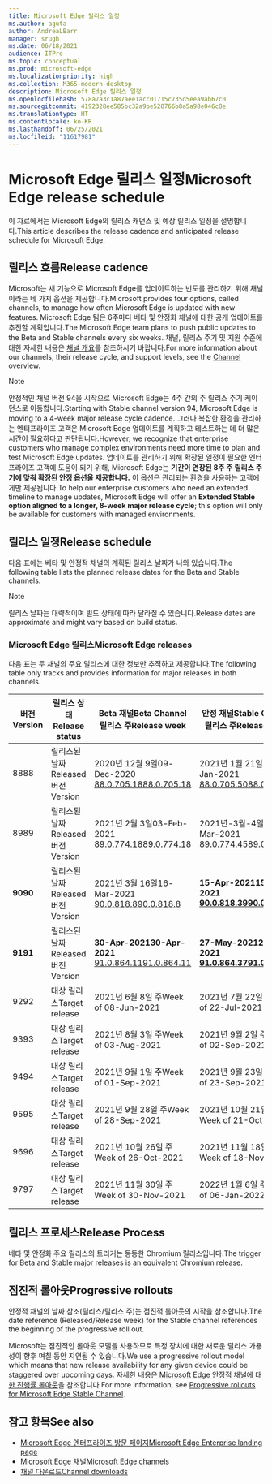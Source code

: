 ```yaml
---
title: Microsoft Edge 릴리스 일정
ms.author: aguta
author: AndreaLBarr
manager: srugh
ms.date: 06/18/2021
audience: ITPro
ms.topic: conceptual
ms.prod: microsoft-edge
ms.localizationpriority: high
ms.collection: M365-modern-desktop
description: Microsoft Edge 릴리스 일정
ms.openlocfilehash: 578a7a3c1a87aee1acc01715c735d5eea9ab67c0
ms.sourcegitcommit: 4192328ee585bc32a9be528766b8a5a98e046c8e
ms.translationtype: HT
ms.contentlocale: ko-KR
ms.lasthandoff: 06/25/2021
ms.locfileid: "11617981"
---
```

# <a name="microsoft-edge-release-schedule"></a><span data-ttu-id="45821-103">Microsoft Edge 릴리스 일정</span><span class="sxs-lookup"><span data-stu-id="45821-103">Microsoft Edge release schedule</span></span>

<span data-ttu-id="45821-104">이 자료에서는 Microsoft Edge의 릴리스 캐던스 및 예상 릴리스 일정을 설명합니다.</span><span class="sxs-lookup"><span data-stu-id="45821-104">This article describes the release cadence and anticipated release schedule for Microsoft Edge.</span></span>

## <a name="release-cadence"></a><span data-ttu-id="45821-105">릴리스 흐름</span><span class="sxs-lookup"><span data-stu-id="45821-105">Release cadence</span></span>

<span data-ttu-id="45821-106">Microsoft는 새 기능으로 Microsoft Edge를 업데이트하는 빈도를 관리하기 위해 채널이라는 네 가지 옵션을 제공합니다.</span><span class="sxs-lookup"><span data-stu-id="45821-106">Microsoft provides four options, called channels, to manage how often Microsoft Edge is updated with new features.</span></span> <span data-ttu-id="45821-107">Microsoft Edge 팀은 6주마다 베타 및 안정화 채널에 대한 공개 업데이트를 추진할 계획입니다.</span><span class="sxs-lookup"><span data-stu-id="45821-107">The Microsoft Edge team plans to push public updates to the Beta and Stable channels every six weeks.</span></span> <span data-ttu-id="45821-108">채널, 릴리스 주기 및 지원 수준에 대한 자세한 내용은 [채널 개요](./microsoft-edge-channels.md#channel-overview)를 참조하시기 바랍니다.</span><span class="sxs-lookup"><span data-stu-id="45821-108">For more information about our channels, their release cycle, and support levels, see the [Channel overview](./microsoft-edge-channels.md#channel-overview).</span></span>

> [!NOTE]
> <span data-ttu-id="45821-109">안정적인 채널 버전 94을 시작으로 Microsoft Edge는 4주 간의 주 릴리스 주기 케이던스로 이동합니다.</span><span class="sxs-lookup"><span data-stu-id="45821-109">Starting with Stable channel version 94, Microsoft Edge is moving to a 4-week major release cycle cadence.</span></span> <span data-ttu-id="45821-110">그러나 복잡한 환경을 관리하는 엔터프라이즈 고객은 Microsoft Edge 업데이트를 계획하고 테스트하는 데 더 많은 시간이 필요하다고 판단됩니다.</span><span class="sxs-lookup"><span data-stu-id="45821-110">However, we recognize that enterprise customers who manage complex environments need more time to plan and test Microsoft Edge updates.</span></span> <span data-ttu-id="45821-111">업데이트를 관리하기 위해 확장된 일정이 필요한 엔터프라이즈 고객에 도움이 되기 위해, Microsoft Edge는 **기간이 연장된 8주 주 릴리스 주기에 맞춰 확장된 안정 옵션울 제공합니다.** 이 옵션은 관리되는 환경을 사용하는 고객에게만 제공됩니다.</span><span class="sxs-lookup"><span data-stu-id="45821-111">To help our enterprise customers who need an extended timeline to manage updates, Microsoft Edge will offer an **Extended Stable option aligned to a longer, 8-week major release cycle**; this option will only be available for customers with managed environments.</span></span>

## <a name="release-schedule"></a><span data-ttu-id="45821-112">릴리스 일정</span><span class="sxs-lookup"><span data-stu-id="45821-112">Release schedule</span></span>

<span data-ttu-id="45821-113">다음 표에는 베타 및 안정적 채널의 계획된 릴리스 날짜가 나와 있습니다.</span><span class="sxs-lookup"><span data-stu-id="45821-113">The following table lists the planned release dates for the Beta and Stable channels.</span></span>

> [!NOTE]
> <span data-ttu-id="45821-114">릴리스 날짜는 대략적이며 빌드 상태에 따라 달라질 수 있습니다.</span><span class="sxs-lookup"><span data-stu-id="45821-114">Release dates are approximate and might vary based on build status.</span></span>

### <a name="microsoft-edge-releases"></a><span data-ttu-id="45821-115">Microsoft Edge 릴리스</span><span class="sxs-lookup"><span data-stu-id="45821-115">Microsoft Edge releases</span></span>

<span data-ttu-id="45821-116">다음 표는 두 채널의 주요 릴리스에 대한 정보만 추적하고 제공합니다.</span><span class="sxs-lookup"><span data-stu-id="45821-116">The following table only tracks and provides information for major releases in both channels.</span></span>

| <span data-ttu-id="45821-117">버전</span><span class="sxs-lookup"><span data-stu-id="45821-117">Version</span></span> | <span data-ttu-id="45821-118">릴리스 상태</span><span class="sxs-lookup"><span data-stu-id="45821-118">Release status</span></span> | <span data-ttu-id="45821-119">Beta 채널</span><span class="sxs-lookup"><span data-stu-id="45821-119">Beta Channel</span></span><br><span data-ttu-id="45821-120">릴리스 주</span><span class="sxs-lookup"><span data-stu-id="45821-120">Release week</span></span> | <span data-ttu-id="45821-121">안정 채널</span><span class="sxs-lookup"><span data-stu-id="45821-121">Stable Channel</span></span><br><span data-ttu-id="45821-122">릴리스 주</span><span class="sxs-lookup"><span data-stu-id="45821-122">Release week</span></span> |
|---------|-----|------|--------|
| <span data-ttu-id="45821-123">88</span><span class="sxs-lookup"><span data-stu-id="45821-123">88</span></span> | <span data-ttu-id="45821-124">릴리스된 날짜</span><span class="sxs-lookup"><span data-stu-id="45821-124">Released</span></span><br><span data-ttu-id="45821-125">버전</span><span class="sxs-lookup"><span data-stu-id="45821-125">Version</span></span> | <span data-ttu-id="45821-126">2020년 12월 9일</span><span class="sxs-lookup"><span data-stu-id="45821-126">09-Dec-2020</span></span><br>[<span data-ttu-id="45821-127">88.0.705.18</span><span class="sxs-lookup"><span data-stu-id="45821-127">88.0.705.18</span></span>](/microsoft-edge-relnote-archive-beta-channel.md#version-88070518-december-9) | <span data-ttu-id="45821-128">2021년 1월 21일</span><span class="sxs-lookup"><span data-stu-id="45821-128">21-Jan-2021</span></span><br>[<span data-ttu-id="45821-129">88.0.705.50</span><span class="sxs-lookup"><span data-stu-id="45821-129">88.0.705.50</span></span>](/microsoft-edge-relnote-archive-stable-channel.md#version-88070550-january-21)|
| <span data-ttu-id="45821-130">89</span><span class="sxs-lookup"><span data-stu-id="45821-130">89</span></span> | <span data-ttu-id="45821-131">릴리스된 날짜</span><span class="sxs-lookup"><span data-stu-id="45821-131">Released</span></span><br><span data-ttu-id="45821-132">버전</span><span class="sxs-lookup"><span data-stu-id="45821-132">Version</span></span> | <span data-ttu-id="45821-133">2021년 2월 3일</span><span class="sxs-lookup"><span data-stu-id="45821-133">03-Feb-2021</span></span><br>[<span data-ttu-id="45821-134">89.0.774.18</span><span class="sxs-lookup"><span data-stu-id="45821-134">89.0.774.18</span></span>](/microsoft-edge-relnote-beta-channel.md#version-89077423-february-8) | <span data-ttu-id="45821-135">2021년-3월-4일</span><span class="sxs-lookup"><span data-stu-id="45821-135">04-Mar-2021</span></span><br>[<span data-ttu-id="45821-136">89.0.774.45</span><span class="sxs-lookup"><span data-stu-id="45821-136">89.0.774.45</span></span>](/microsoft-edge-relnote-stable-channel.md#version-89077445-march-4) |
| **<span data-ttu-id="45821-137">90</span><span class="sxs-lookup"><span data-stu-id="45821-137">90</span></span>** | <span data-ttu-id="45821-138">릴리스된 날짜</span><span class="sxs-lookup"><span data-stu-id="45821-138">Released</span></span><br><span data-ttu-id="45821-139">버전</span><span class="sxs-lookup"><span data-stu-id="45821-139">Version</span></span> | <span data-ttu-id="45821-140">2021년 3월 16일</span><span class="sxs-lookup"><span data-stu-id="45821-140">16-Mar-2021</span></span><br>[<span data-ttu-id="45821-141">90.0.818.8</span><span class="sxs-lookup"><span data-stu-id="45821-141">90.0.818.8</span></span>](/microsoft-edge-relnote-beta-channel.md#version-9008188-march-16) | **<span data-ttu-id="45821-142">15-Apr-2021</span><span class="sxs-lookup"><span data-stu-id="45821-142">15-Apr-2021</span></span>**<BR>**[<span data-ttu-id="45821-143">90.0.818.39</span><span class="sxs-lookup"><span data-stu-id="45821-143">90.0.818.39</span></span>](/microsoft-edge-relnote-stable-channel#version-90081839-april-15)** |
| **<span data-ttu-id="45821-144">91</span><span class="sxs-lookup"><span data-stu-id="45821-144">91</span></span>** | <span data-ttu-id="45821-145">릴리스된 날짜</span><span class="sxs-lookup"><span data-stu-id="45821-145">Released</span></span><br><span data-ttu-id="45821-146">버전</span><span class="sxs-lookup"><span data-stu-id="45821-146">Version</span></span> | **<span data-ttu-id="45821-147">30-Apr-2021</span><span class="sxs-lookup"><span data-stu-id="45821-147">30-Apr-2021</span></span>**<br>[<span data-ttu-id="45821-148">91.0.864.11</span><span class="sxs-lookup"><span data-stu-id="45821-148">91.0.864.11</span></span>](/microsoft-edge-relnote-beta-channel.md#version-91086411-april-30) | **<span data-ttu-id="45821-149">27-May-2021</span><span class="sxs-lookup"><span data-stu-id="45821-149">27-May-2021</span></span>**<BR>**[<span data-ttu-id="45821-150">91.0.864.37</span><span class="sxs-lookup"><span data-stu-id="45821-150">91.0.864.37</span></span>](/microsoft-edge-relnote-stable-channel#version-91086437-may-27)** |
| <span data-ttu-id="45821-151">92</span><span class="sxs-lookup"><span data-stu-id="45821-151">92</span></span> | <span data-ttu-id="45821-152">대상 릴리스</span><span class="sxs-lookup"><span data-stu-id="45821-152">Target release</span></span> | <span data-ttu-id="45821-153">2021년 6월 8일 주</span><span class="sxs-lookup"><span data-stu-id="45821-153">Week of 08-Jun-2021</span></span> | <span data-ttu-id="45821-154">2021년 7월 22일 주</span><span class="sxs-lookup"><span data-stu-id="45821-154">Week of 22-Jul-2021</span></span> |
| <span data-ttu-id="45821-155">93</span><span class="sxs-lookup"><span data-stu-id="45821-155">93</span></span> | <span data-ttu-id="45821-156">대상 릴리스</span><span class="sxs-lookup"><span data-stu-id="45821-156">Target release</span></span> | <span data-ttu-id="45821-157">2021년 8월 3일 주</span><span class="sxs-lookup"><span data-stu-id="45821-157">Week of 03-Aug-2021</span></span> | <span data-ttu-id="45821-158">2021년 9월 2일 주</span><span class="sxs-lookup"><span data-stu-id="45821-158">Week of 02-Sep-2021</span></span> |
| <span data-ttu-id="45821-159">94</span><span class="sxs-lookup"><span data-stu-id="45821-159">94</span></span> | <span data-ttu-id="45821-160">대상 릴리스</span><span class="sxs-lookup"><span data-stu-id="45821-160">Target release</span></span> | <span data-ttu-id="45821-161">2021년 9월 1일 주</span><span class="sxs-lookup"><span data-stu-id="45821-161">Week of 01-Sep-2021</span></span> | <span data-ttu-id="45821-162">2021년 9월 23일 주</span><span class="sxs-lookup"><span data-stu-id="45821-162">Week of 23-Sep-2021</span></span> |
| <span data-ttu-id="45821-163">95</span><span class="sxs-lookup"><span data-stu-id="45821-163">95</span></span> | <span data-ttu-id="45821-164">대상 릴리스</span><span class="sxs-lookup"><span data-stu-id="45821-164">Target release</span></span> | <span data-ttu-id="45821-165">2021년 9월 28일 주</span><span class="sxs-lookup"><span data-stu-id="45821-165">Week of 28-Sep-2021</span></span> | <span data-ttu-id="45821-166">2021년 10월 21일 주</span><span class="sxs-lookup"><span data-stu-id="45821-166">Week of 21-Oct-2021</span></span> |
| <span data-ttu-id="45821-167">96</span><span class="sxs-lookup"><span data-stu-id="45821-167">96</span></span> | <span data-ttu-id="45821-168">대상 릴리스</span><span class="sxs-lookup"><span data-stu-id="45821-168">Target release</span></span> | <span data-ttu-id="45821-169">2021년 10월 26일 주</span><span class="sxs-lookup"><span data-stu-id="45821-169">Week of 26-Oct-2021</span></span> | <span data-ttu-id="45821-170">2021년 11월 18일 주</span><span class="sxs-lookup"><span data-stu-id="45821-170">Week of 18-Nov-2021</span></span> |
| <span data-ttu-id="45821-171">97</span><span class="sxs-lookup"><span data-stu-id="45821-171">97</span></span> | <span data-ttu-id="45821-172">대상 릴리스</span><span class="sxs-lookup"><span data-stu-id="45821-172">Target release</span></span> | <span data-ttu-id="45821-173">2021년 11월 30일 주</span><span class="sxs-lookup"><span data-stu-id="45821-173">Week of 30-Nov-2021</span></span> | <span data-ttu-id="45821-174">2022년 1월 6일 주</span><span class="sxs-lookup"><span data-stu-id="45821-174">Week of 06-Jan-2022</span></span> |

## <a name="release-process"></a><span data-ttu-id="45821-175">릴리스 프로세스</span><span class="sxs-lookup"><span data-stu-id="45821-175">Release Process</span></span>

<span data-ttu-id="45821-176">베타 및 안정화 주요 릴리스의 트리거는 동등한 Chromium 릴리스입니다.</span><span class="sxs-lookup"><span data-stu-id="45821-176">The trigger for Beta and Stable major releases is an equivalent Chromium release.</span></span>

## <a name="progressive-rollouts"></a><span data-ttu-id="45821-177">점진적 롤아웃</span><span class="sxs-lookup"><span data-stu-id="45821-177">Progressive rollouts</span></span>

<span data-ttu-id="45821-178">안정적 채널의 날짜 참조(릴리스/릴리스 주)는 점진적 롤아웃의 시작을 참조합니다.</span><span class="sxs-lookup"><span data-stu-id="45821-178">The date reference (Released/Release week) for the Stable channel references the beginning of the progressive roll out.</span></span>

<span data-ttu-id="45821-179">Microsoft는 점진적인 롤아웃 모델을 사용하므로 특정 장치에 대한 새로운 릴리스 가용성이 향후 며칠 동안 지연될 수 있습니다.</span><span class="sxs-lookup"><span data-stu-id="45821-179">We use a progressive rollout model which means that new release availability for any given device could be staggered over upcoming days.</span></span> <span data-ttu-id="45821-180">자세한 내용은 [Microsoft Edge 안정적 채널에 대한 진행률 롤아웃](/deployedge/microsoft-edge-update-progressive-rollout)을 참조합니다.</span><span class="sxs-lookup"><span data-stu-id="45821-180">For more information, see [Progressive rollouts for Microsoft Edge Stable Channel](/deployedge/microsoft-edge-update-progressive-rollout).</span></span>

## <a name="see-also"></a><span data-ttu-id="45821-181">참고 항목</span><span class="sxs-lookup"><span data-stu-id="45821-181">See also</span></span>

- [<span data-ttu-id="45821-182">Microsoft Edge 엔터프라이즈 방문 페이지</span><span class="sxs-lookup"><span data-stu-id="45821-182">Microsoft Edge Enterprise landing page</span></span>](https://aka.ms/EdgeEnterprise)
- [<span data-ttu-id="45821-183">Microsoft Edge 채널</span><span class="sxs-lookup"><span data-stu-id="45821-183">Microsoft Edge channels</span></span>](/deployedge/microsoft-edge-channels)
- [<span data-ttu-id="45821-184">채널 다운로드</span><span class="sxs-lookup"><span data-stu-id="45821-184">Channel downloads</span></span>](https://www.microsoft.com/edge/business/download)